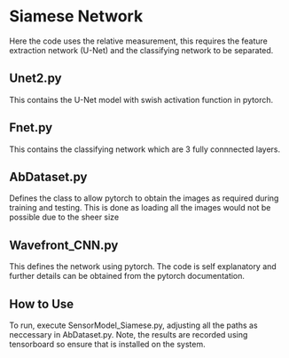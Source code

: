 # Siamese Network

Here the code uses the relative measurement, this requires the feature extraction network (U-Net) and the classifying network to be separated.

## Unet2.py

This contains the U-Net model with swish activation function in pytorch.

## Fnet.py

This contains the classifying network which are 3 fully connnected layers.

## AbDataset.py

Defines the class to allow pytorch to obtain the images as required during training and testing. This is done as loading all the images would not be possible due to the sheer size

## Wavefront_CNN.py

This defines the network using pytorch. The code is self explanatory and further details can be obtained from the pytorch documentation.

## How to Use

To run, execute SensorModel_Siamese.py, adjusting all the paths as neccessary in AbDataset.py. Note, the results are recorded using tensorboard so ensure that is installed on the system. 